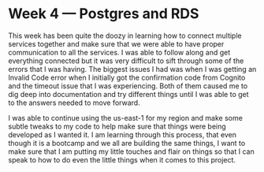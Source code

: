 # Week 4 — Postgres and RDS

This week has been quite the doozy in learning how to connect multiple services together and make sure that we were able to have proper communication to all the services. I was able to follow along and get everything connected but it was very difficult to sift through some of the errors that I was having. The biggest issues I had was when I was getting an Invalid Code error when I initially got the confirmation code from Cognito and the timeout issue that I was experiencing. Both of them caused me to dig deep into documentation and try different things until I was able to get to the answers needed to move forward. 

I was able to continue using the us-east-1 for my region and make some subtle tweaks to my code to help make sure that things were being developed as I wanted it. I am learning through this process, that even though it is a bootcamp and we all are building the same things, I want to make sure that I am putting my little touches and flair on things so that I can speak to how to do even the little things when it comes to this project. 